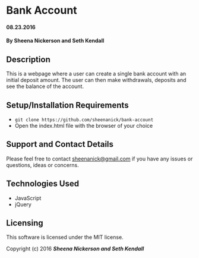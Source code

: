 # Bank Account

#### 08.23.2016

#### By Sheena Nickerson and Seth Kendall

## Description

This is a webpage where a user can create a single bank account with an initial deposit amount. The user can then make withdrawals, deposits and see the balance of the account.

## Setup/Installation Requirements

* `git clone https://github.com/sheenanick/bank-account`
* Open the index.html file with the browser of your choice

## Support and Contact Details

Please feel free to contact sheenanick@gmail.com if you have any issues or questions, ideas or concerns.

## Technologies Used

* JavaScript
* jQuery

## Licensing

This software is licensed under the MIT license.

Copyright (c) 2016 **_Sheena Nickerson and Seth Kendall_**
